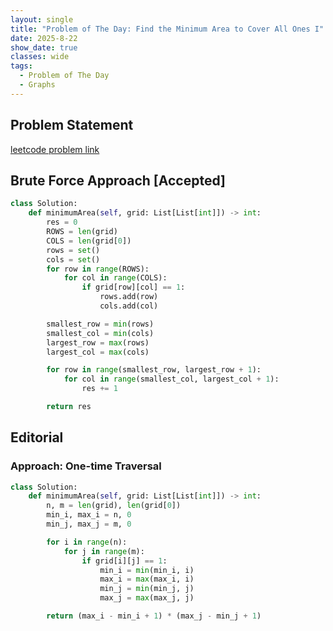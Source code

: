 ```yaml
---
layout: single
title: "Problem of The Day: Find the Minimum Area to Cover All Ones I"
date: 2025-8-22
show_date: true
classes: wide
tags:
  - Problem of The Day
  - Graphs
---
```


## Problem Statement

[leetcode problem link](https://leetcode.com/problems/find-the-minimum-area-to-cover-all-ones-i/description/?envType=daily-question&envId=2025-08-22)

## Brute Force Approach [Accepted]

```python
class Solution:
    def minimumArea(self, grid: List[List[int]]) -> int:
        res = 0
        ROWS = len(grid)
        COLS = len(grid[0])
        rows = set()
        cols = set()
        for row in range(ROWS):
            for col in range(COLS):
                if grid[row][col] == 1:
                    rows.add(row)
                    cols.add(col)

        smallest_row = min(rows)
        smallest_col = min(cols)
        largest_row = max(rows)
        largest_col = max(cols)

        for row in range(smallest_row, largest_row + 1):
            for col in range(smallest_col, largest_col + 1):
                res += 1

        return res
```

## Editorial

### Approach: One-time Traversal

```python
class Solution:
    def minimumArea(self, grid: List[List[int]]) -> int:
        n, m = len(grid), len(grid[0])
        min_i, max_i = n, 0
        min_j, max_j = m, 0

        for i in range(n):
            for j in range(m):
                if grid[i][j] == 1:
                    min_i = min(min_i, i)
                    max_i = max(max_i, i)
                    min_j = min(min_j, j)
                    max_j = max(max_j, j)

        return (max_i - min_i + 1) * (max_j - min_j + 1)
```
